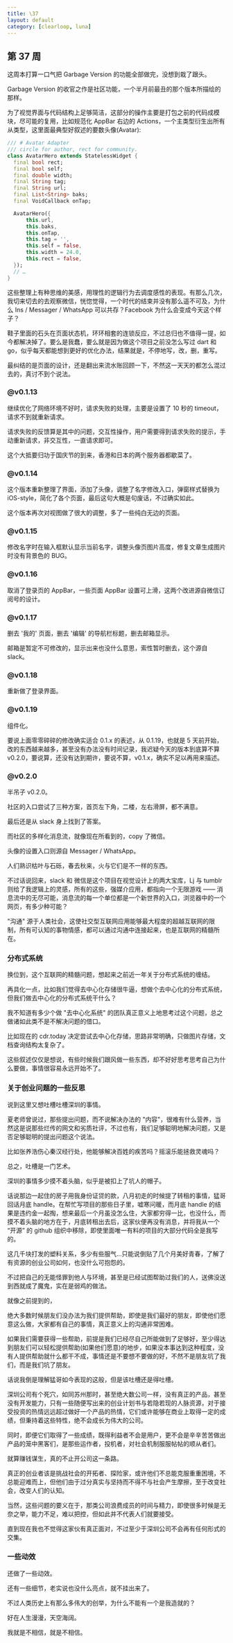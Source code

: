 ```yaml
---
title: \37
layout: default
category: [clearloop, luna]
---
```


## 第 37 周

这周本打算一口气把 Garbage Version 的功能全部做完，没想到栽了跟头。

Garbage Version 的收官之作是社区功能，一个半月前最丑的那个版本所描绘的那样。

为了视觉界面与代码结构上足够简洁，这部分的操作主要是打包之前的代码成模块，尽可能的复用，比如规范化 AppBar 右边的 Actions，一个主类型衍生出所有从类型，这里面最典型好叙述的要数头像(Avatar):

```dart
/// # Avatar Adapter
/// circle for author, rect for community.
class AvatarHero extends StatelessWidget {
  final bool rect;
  final bool self;
  final double width;
  final String tag;
  final String url;
  final List<String> baks;
  final VoidCallback onTap;

  AvatarHero({
      this.url,
      this.baks,
      this.onTap,
      this.tag = '',
      this.self = false,
      this.width = 24.0,
      this.rect = false,
  });
  // …
}
```

这些整理上有种思维的美感，用理性的逻辑行为去调度感性的表现。有那么几次，我切来切去的去观察微信，恍惚觉得，一个时代的结束并没有那么遥不可及，为什么 Ins / Messager / WhatsApp 可以共存？Facebook 为什么会变成今天这个样子？


鞋子里面的石头在页面状态机，环环相套的连锁反应，不过总归也不值得一提，如今都解决掉了。要么是我蠢，要么就是因为做这个项目之前没怎么写过 dart 和 go，似乎每天都能想到更好的优化办法，结果就是，不停地写，改，删，重写。

最纠结的是页面的设计，还是翻出来流水账回顾一下，不然这一天天的都怎么混过去的，真讨不到个说法。


### @v0.1.13

继续优化了网络环境不好时，请求失败的处理，主要是设置了 10 秒的 timeout，请求不到就重新请求。

请求失败的反馈算是其中的问题，交互性操作，用户需要得到请求失败的提示，手动重新请求，非交互性，一直请求即可。

这个大抵要归功于国庆节的到来，香港和日本的两个服务器都歇菜了。


### @v0.1.14

这个版本重新整理了界面，添加了头像，调整了名字修改入口，弹窗样式替换为 iOS-style，简化了各个页面，最后这句大概是句废话，不过确实如此。

这个版本再次对视图做了很大的调整，多了一些纯白无边的页面。


### @v0.1.15

修改名字时在输入框默认显示当前名字，调整头像页图片高度，修复文章生成图片时没有背景色的 BUG。


### @v0.1.16

取消了登录页的 AppBar，一些页面 AppBar 设置可上滑，这两个改进源自微信订阅号的设计。


### @v0.1.17

删去 '我的' 页面，删去 '编辑' 的导航栏标题，删去邮箱显示。

邮箱是暂定不可修改的，显示出来也没什么意思，索性暂时删去，这个源自 slack。


### @v0.1.18

重新做了登录界面。


### @v0.1.19

组件化。

要说上面零零碎碎的修改确实适合 0.1.x 的表述，从 0.1.19，也就是 5 天前开始，改的东西越来越多，甚至没有办法没有时间记录，我迟疑今天的版本到底算不算 v0.2.0，要说算，还没有达到期许，要说不算，v0.1.x，确实不足以再用来描述。


### @v0.2.0

半吊子 v0.2.0。

社区的入口尝试了三种方案，首页左下角，二楼，左右滑屏，都不满意。

最后还是从 slack 身上找到了答案。

而社区的多样化消息流，就像现在所看到的，copy 了微信。

头像的设置入口则源自 Messager / WhatsApp。

人们熟识枯叶与石砾，春去秋来，火与它们是不一样的东西。

不过话说回来，slack 和 微信是这个项目在视觉设计上的两大宝库，Lj 与 tumblr 则给了我逻辑上的灵感，所有的这些，强媒介应用，都指向一个无限游戏 —— 消息流中的无尽可能，消息流的每一个单位都是一个新世界的入口，浏览器中的一个网页，有多少种可能？

"沟通" 源于人类社会，这使社交型互联网应用能够最大程度的超越互联网的限制，所有可认知的事物情感，都可以通过沟通中连接起来，也是互联网的精髓所在。


### 分布式系统

换位到，这个互联网的精髓问题，想起来之前近一年关于分布式系统的缠结。

再具化一点，比如我们觉得去中心化存储很牛逼，想做个去中心化的分布式系统，但我们做去中心化的分布式系统干什么？

我不知道有多少个做 "去中心化系统" 的团队真正意义上地思考过这个问题，总之做诸如此类不是不解决问题的借口。

比如现在的 cdr.today 决定尝试去中心化存储，思路非常明确，只做图片存储，文档查询结构太复杂了。

这些叙述仅仅是想说，有些时候我们跟风做一些东西，却不好好思考思考自己为什么要做，事情很容易永远开始不了。


### 关于创业问题的一些反思

说到这里又想吐槽吐槽深圳的事情。

夏老师曾说过，那些提出问题，而不说解决办法的 "内容"，很难有什么营养，当然这是说那些烂传的网文和劣质社评，不过也有，我们足够聪明地解决问题，又是否足够聪明的提出问题这个说法。

比如张养浩伤心秦汉经行处，他能够解决百姓的疾苦吗？摇滚乐能拯救灵魂吗？

总之，吐槽是一门艺术。

深圳的事情多少摸不着头脑，似乎是被扣上了坑人的帽子。

话说那边一起住的房子用我身份证贷的款，八月初走的时候提了转租的事情，猛哥回话月底 handle。在帮忙写项目的那些日子里，嘘寒问暖，而月底 handle 的结果是违约金一起掏，想来最后一个月虽没怎么住，大家都穷得一比，也没什么，而摸不着头脑的地方在于，月底转租出去后，这家伙便再没有消息，并将我从一个 “开源” 的 github 组织中移除，即使里面唯一有料的项目的大部分代码全是我写的。

这几千块打发的塑料关系，多少有些服气…只能说倒贴了几个月美好青春，了解了有资源的创业公司如何，也没什么可抱怨的。

不过把自己的无能怪罪到他人与环境，甚至是已经试图帮助过我们的人，送佛没送到西就成了魔鬼，实在是弱鸡的做法。

就像之前提到的，

绝大多数时候朋友们没办法为我们提供帮助，即使是我们最好的朋友，即使他们愿意这么做，大家都有自己的事情，真正意义上的沟通非常困难。

如果我们需要获得一些帮助，前提是我们已经尽自己所能做到了足够好，至少得达到朋友们可以轻松提供帮助(如果他们愿意)的地步，如果没本事达到这种程度，没有人提供帮助就什么都干不成，事情还是不要想不要做的好，不然不是朋友坑了我们，而是我们坑了朋友。

话说我倒是理解猛哥如今表现的这般，但是该吐槽还是得吐槽。

深圳公司有个死穴，如同苏州那时，甚至绝大数公司一样，没有真正的产品，甚至没有开发能力，只有一些随便写出来的创业计划书与若隐若现的人脉资源，对于接受投资的热情远远超过做好一个产品的热情，它们或许能够在商业上取得一定的成绩，但秉持着这些特性，绝不会成长为伟大的公司。

同时，即便它们取得了一些成绩，既得利益者不会是用户，更不会是辛辛苦苦做出产品的笼中黑客们，是那些运作者，投机者，对社会机制服服帖帖的顺从者们。

就算赚钱谋生，真的不止开公司这一条路。

真正的创业者该是挑战社会的开拓者、探险家，或许他们不总能克服重重困境，不总能迎难而上，但他们由于过分真实与坚持而不得不与社会产生摩擦，至于改变社会，改变人们的认知。

当然，这些问题的要义在于，那类公司浪费成员的时间与精力，即使很多时候是无奈之举，能力不足，难以把控，但如此并不代表人们就要接受。

直到现在我也不觉得这家伙有真正面对，不过至少于深圳公司不会再有任何形式的交集。


### 一些动效

还做了一些动效。

还有一些细节，老实说也没什么亮点，就不挂出来了。

不过人类历史上有那么多伟大的创举，为什么不能有一个是我造就的？

好在人生漫漫，天空海阔。

我就是不相信，就是不相信。

